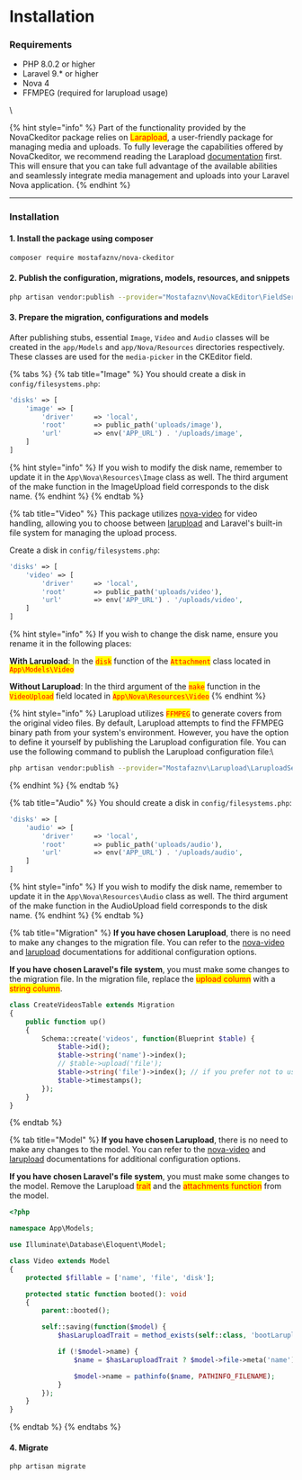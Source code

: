 # Installation

### Requirements

* PHP 8.0.2 or higher
* Laravel 9.\* or higher
* Nova 4
* FFMPEG (required for larupload usage)

\


{% hint style="info" %}
Part of the functionality provided by the NovaCkeditor package relies on <mark style="color:red;">Larapload</mark>, a user-friendly package for managing media and uploads. To fully leverage the capabilities offered by NovaCkeditor, we recommend reading the Larapload [documentation](https://github.com/mostafaznv/larupload) first. This will ensure that you can take full advantage of the available abilities and seamlessly integrate media management and uploads into your Laravel Nova application.
{% endhint %}

***



### Installation

#### 1. Install the package using composer

```bash
composer require mostafaznv/nova-ckeditor
```

#### 2. Publish the configuration, migrations, models, resources, and snippets

```bash
php artisan vendor:publish --provider="Mostafaznv\NovaCkEditor\FieldServiceProvider"
```

#### 3. Prepare the migration, configurations and models

After publishing stubs, essential `Image`, `Video` and `Audio` classes will be created in the `app/Models` and `app/Nova/Resources` directories respectively. These classes are used for the `media-picker` in the CKEditor field.

{% tabs %}
{% tab title="Image" %}
You should create a disk in `config/filesystems.php`:

```php
'disks' => [
    'image' => [
        'driver'     => 'local',
        'root'       => public_path('uploads/image'),
        'url'        => env('APP_URL') . '/uploads/image',
    ]
]
```

{% hint style="info" %}
If you wish to modify the disk name, remember to update it in the `App\Nova\Resources\Image` class as well. The third argument of the make function in the ImageUpload field corresponds to the disk name.
{% endhint %}
{% endtab %}

{% tab title="Video" %}
This package utilizes [nova-video](https://github.com/mostafaznv/nova-video) for video handling, allowing you to choose between [larupload](https://github.com/mostafaznv/larupload) and Laravel's built-in file system for managing the upload process.



Create a disk in `config/filesystems.php`:

```php
'disks' => [
    'video' => [
        'driver'     => 'local',
        'root'       => public_path('uploads/video'),
        'url'        => env('APP_URL') . '/uploads/video',
    ]
]
```

{% hint style="info" %}
If you wish to change the disk name, ensure you rename it in the following places:

**With Larupload**: In the <mark style="color:red;">`disk`</mark> function of the <mark style="color:red;">`Attachment`</mark> class located in <mark style="color:red;">`App\Models\Video`</mark>

**Without Larupload**: In the third argument of the <mark style="color:red;">`make`</mark> function in the <mark style="color:red;">`VideoUpload`</mark> field located in <mark style="color:red;">`App\Nova\Resources\Video`</mark>
{% endhint %}

{% hint style="info" %}
Larupload utilizes <mark style="color:red;">`FFMPEG`</mark> to generate covers from the original video files. By default, Larupload attempts to find the FFMPEG binary path from your system's environment. However, you have the option to define it yourself by publishing the Larupload configuration file. You can use the following command to publish the Larupload configuration file:\


```bash
php artisan vendor:publish --provider="Mostafaznv\Larupload\LaruploadServiceProvider
```
{% endhint %}
{% endtab %}

{% tab title="Audio" %}
You should create a disk in `config/filesystems.php`:

```php
'disks' => [
    'audio' => [
        'driver'     => 'local',
        'root'       => public_path('uploads/audio'),
        'url'        => env('APP_URL') . '/uploads/audio',
    ]
]
```

{% hint style="info" %}
If you wish to modify the disk name, remember to update it in the `App\Nova\Resources\Audio` class as well. The third argument of the make function in the AudioUpload field corresponds to the disk name.
{% endhint %}
{% endtab %}

{% tab title="Migration" %}
**If you have chosen Larupload**, there is no need to make any changes to the migration file. You can refer to the [nova-video](https://github.com/mostafaznv/nova-video) and [larupload](https://github.com/mostafaznv/larupload) documentations for additional configuration options.

**If you have chosen Laravel's file system**, you must make some changes to the migration file. In the migration file, replace the <mark style="color:red;">upload column</mark> with a <mark style="color:red;">string column</mark>.



```php
class CreateVideosTable extends Migration
{
    public function up()
    {
        Schema::create('videos', function(Blueprint $table) {
            $table->id();
            $table->string('name')->index();
            // $table->upload('file');
            $table->string('file')->index(); // if you prefer not to use Larupload            
            $table->timestamps();
        });
    }
}
```
{% endtab %}

{% tab title="Model" %}
**If you have chosen Larupload**, there is no need to make any changes to the model. You can refer to the [nova-video](https://github.com/mostafaznv/nova-video) and [larupload](https://github.com/mostafaznv/larupload) documentations for additional configuration options.

**If you have chosen Laravel's file system**, you must make some changes to the model. Remove the Larupload <mark style="color:red;">trait</mark> and the <mark style="color:red;">attachments function</mark> from the model.



```php
<?php

namespace App\Models;

use Illuminate\Database\Eloquent\Model;

class Video extends Model
{
    protected $fillable = ['name', 'file', 'disk'];

    protected static function booted(): void
    {
        parent::booted();

        self::saving(function($model) {
            $hasLaruploadTrait = method_exists(self::class, 'bootLarupload');

            if (!$model->name) {
                $name = $hasLaruploadTrait ? $model->file->meta('name') : $model->file;

                $model->name = pathinfo($name, PATHINFO_FILENAME);
            }
        });
    }
}
```
{% endtab %}
{% endtabs %}

#### 4. Migrate

```shell
php artisan migrate
```





